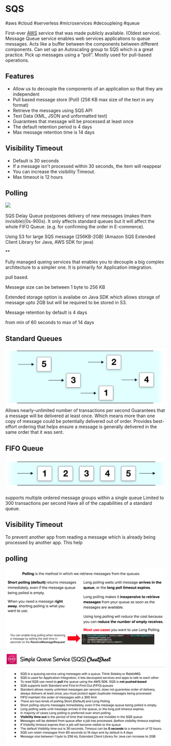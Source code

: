 # SQS
#aws #cloud #serverless #microservices  #decoupleing #queue

First-ever [AWS](Cloud%20Computing/AWS/AWS.md) service that was made publicly available. (Oldest service). 
Message Queue service enables web services applications to queue messages.
Acts like a buffer between the components between different components.
Can set up an Autoscaling group to SQS which is a great practice.
Pick up messages using a “poll”.
Mostly used for pull-based operations.


## Features
-   Allow us to decouple the components of an application so that they are independent
-   Pull based message store (Poll) (256 KB max size of the text in any format)
-   Retrieve the messages using SQS API
-   Text Data (XML, JSON and unformatted text)
-   Guarantees that message will be processed at least once
-   The default retention period is 4 days
-   Max message retention time is 14 days


## Visibility Timeout
-   Default is 30 seconds
-   If a message isn't processed within 30 seconds, the item will reappear
-   You can increase the visibility Timeout.    
-   Max timeout is 12 hours    

  

## Polling  
![](https://lh3.googleusercontent.com/kX3LN5a7jK4UmacSq5znYiNFZuQL8dXL4uz-QOqbGQ_UR_aUdyJ3WCAm3NDREirE23EQX7IrfiTQWRzDBKjCvALs7qcJpaqMdEjaOKreRbHWKxe2Q8H54O4qlwSczdLOqCMbl1eYSFWGJCEUcr_Kag)


SQS Delay Queue postpones delivery of new messages (makes them invisible)(0s-900s). It only affects standard queues but it will affect the whole FIFO Queue. (e.g. for confirming the order in E-commerce).

  

Using S3 for large SQS message (256KB-2GB) (Amazon SQS Extended Client Library for Java, AWS SDK for java)

**

Fully managed queing services that enables you to decouple a big complex architecture to a simpler one. It is primarily for Application integration.

pull based.

Messege size can be between 1 byte to 256 KB

Extended storage option is availabe on Java SDK which allows storage of message upto 2GB but will be required to be stored in S3.

Message retention by default is 4 days

from min of 60 seconds to max of 14 days


## Standard Queues
![Pasted image 20220724103848](Attachments/Pasted%20image%2020220724103848.png)
Allows nearly-unlimited number of transactions per second
Guarantees that a message will be delivered at least once.
Which means more than one copy of message could be potentially delivered out of order.
Provides best-effort ordering that helps ensure a message is generally delivered in the same order that it was sent.


## FIFO Queue
![Pasted image 20220724104025](Attachments/Pasted%20image%2020220724104025.png)

supports multiple ordered message groups within a single queue
Limited to 300 transactions per second
Have all of the capabilities of a standard queue.

## Visibility Timeout
To prevent another app from reading a message which is already being processed by another app. This help


## polling
![Pasted image 20220724104406](Attachments/Pasted%20image%2020220724104406.png)



![Pasted image 20220724104428](Attachments/Pasted%20image%2020220724104428.png)